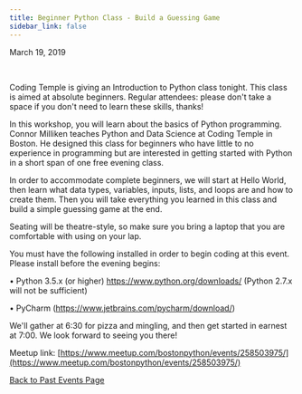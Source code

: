 ```yaml
---
title: Beginner Python Class - Build a Guessing Game
sidebar_link: false
---
```


March 19, 2019


   

Coding Temple is giving an Introduction to Python class tonight. This class is aimed at absolute beginners. Regular attendees: please don't take a space if you don't need to learn these skills, thanks!

In this workshop, you will learn about the basics of Python programming. Connor Milliken teaches Python and Data Science at Coding Temple in Boston. He designed this class for beginners who have little to no experience in programming but are interested in getting started with Python in a short span of one free evening class.

In order to accommodate complete beginners, we will start at Hello World, then learn what data types, variables, inputs, lists, and loops are and how to create them. Then you will take everything you learned in this class and build a simple guessing game at the end.

Seating will be theatre-style, so make sure you bring a laptop that you are comfortable with using on your lap.

You must have the following installed in order to begin coding at this event. Please install before the evening begins:

• Python 3.5.x (or higher) https://www.python.org/downloads/ (Python 2.7.x will not be sufficient)

• PyCharm (https://www.jetbrains.com/pycharm/download/)

We'll gather at 6:30 for pizza and mingling, and then get started in earnest at 7:00. We look forward to seeing you there!


Meetup link: [https://www.meetup.com/bostonpython/events/258503975/](https://www.meetup.com/bostonpython/events/258503975/)

[Back to Past Events Page](index.md)